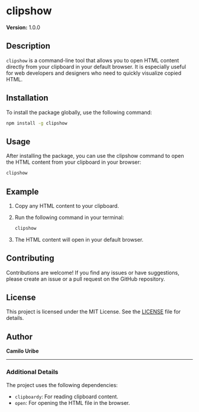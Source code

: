 # clipshow

**Version:** 1.0.0

## Description

`clipshow` is a command-line tool that allows you to open HTML content directly from your clipboard in your default browser. It is especially useful for web developers and designers who need to quickly visualize copied HTML.

## Installation

To install the package globally, use the following command:

```bash
npm install -g clipshow
```

## Usage

After installing the package, you can use the clipshow command to open the HTML content from your clipboard in your browser:

```bash
clipshow
```

## Example

1. Copy any HTML content to your clipboard.
2. Run the following command in your terminal:

   ```bash
   clipshow
   ```

3. The HTML content will open in your default browser.

## Contributing

Contributions are welcome! If you find any issues or have suggestions, please create an issue or a pull request on the GitHub repository.

## License

This project is licensed under the MIT License. See the [LICENSE](./LICENSE) file for details.

## Author

**Camilo Uribe**

---

### Additional Details

The project uses the following dependencies:

- `clipboardy`: For reading clipboard content.
- `open`: For opening the HTML file in the browser.
